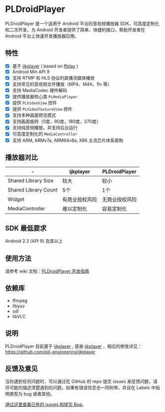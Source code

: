 # PLDroidPlayer

PLDroidPlayer 是一个适用于 Android 平台的音视频播放器 SDK，可高度定制化和二次开发，为 Android 开发者提供了简单、快捷的接口，帮助开发者在 Android 平台上快速开发播放器应用。

## 特性		 

- [x] 基于 [ijkplayer](https://github.com/Bilibili/ijkplayer) ( based on [ffplay](http://ffmpeg.org/) )		
- [x] Android Min API 9		
- [x] 支持 RTMP 和 HLS 协议的直播流媒体播放
- [x] 支持常见的音视频文件播放（MP4、M4A、flv 等）
- [x] 支持 MediaCodec 硬件解码
- [x] 提供播放器核心类 `PLMediaPlayer`
- [x] 提供 `PLVideoView` 控件
- [x] 提供 `PLVideoTextureView` 控件
- [x] 支持多种画面预览模式
- [x] 支持画面旋转（0度，90度，180度，270度）
- [x] 支持纯音频播放，并支持后台运行
- [x] 可高度定制化的 `MediaController`		
- [x] 支持 ARM, ARMv7a, ARM64v8a, X86 主流芯片体系架构

## 播放器对比
| -  | ijkplayer | PLDroidPlayer |
|---|---|---|
|Shared Library Size|较大|较小|
|Shared Library Count|5个|1个|
|Widget|有商业授权风险|无商业授权风险|
|MediaController|难以定制化|容易定制化|

## SDK 最低要求

Android 2.3 (API 9) 及其以上

## 使用方法
请参考 wiki 文档：[PLDroidPlayer 开发指南](https://github.com/pili-engineering/PLDroidPlayer/wiki)

## 依赖库
* ffmpeg
* libyuv
* sdl
* libVLC

## 说明
PLDroidPlayer 目前基于 [ijkplayer](https://github.com/Bilibili/ijkplayer) , 感谢 [ijkplayer](https://github.com/Bilibili/ijkplayer) ，相应的修改详见：https://github.com/pili-engineering/ijkplayer

## 反馈及意见

当你遇到任何问题时，可以通过在 GitHub 的 repo 提交 issues 来反馈问题，请尽可能的描述清楚遇到的问题，如果有错误信息也一同附带，并且在 Labels 中指明类型为 bug 或者其他。

[通过这里查看已有的 issues 和提交 Bug](https://github.com/pili-engineering/PLDroidPlayer/issues)。
